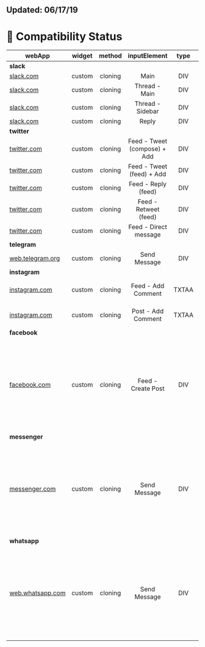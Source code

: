 ## Updated: 06/17/19

# 🎉 Compatibility Status

|             webApp                              | widget | method  | inputElement              | type | knownIssues  |
|-------------------------------------------------|:------:|:-------:|:-------------------------:|:----:|:------------:| 
| <b>slack</b>                                    |        |         |                           |      | [![slack]](https://slack.com)             |
| [slack.com](https://slack.com)                  | custom | cloning | Main                      | DIV  |              |
| [slack.com](https://slack.com)                  | custom | cloning | Thread - Main             | DIV  |              |
| [slack.com](https://slack.com)                  | custom | cloning | Thread - Sidebar          | DIV  |              |
| [slack.com](https://slack.com)                  | custom | cloning | Reply                     | DIV  |              |
| <b>twitter</b>                                  |        |         |                           |      | [![twitter]](https://twitter.com)             |
| [twitter.com](https://twitter.com)              | custom | cloning | Feed - Tweet (compose) + Add | DIV  |              |
| [twitter.com](https://twitter.com)              | custom | cloning | Feed - Tweet (feed) + Add | DIV  |              |
| [twitter.com](https://twitter.com)              | custom | cloning | Feed - Reply (feed)       | DIV  |              |
| [twitter.com](https://twitter.com)              | custom | cloning | Feed - Retweet (feed)     | DIV  |              |
| [twitter.com](https://twitter.com)              | custom | cloning | Feed - Direct message     | DIV  |              |
| <b>telegram</b>                                 |        |         |                           |      |[![telegram]](https://web.telegram.org)|
| [web.telegram.org](https://web.telegram.org)    | custom | cloning | Send Message              | DIV  |              |
| <b>instagram</b>                                |        |         |                           |      |              |
| [instagram.com](https://instagram.com)          | custom | cloning | Feed - Add Comment        | TXTAA | focus ghosting required, improve widget placing |
| [instagram.com](https://instagram.com)          | custom | cloning | Post - Add Comment        | TXTAA | focus ghosting required,improve widget placing |
| <b>facebook</b>                                 |        |         |                           |     |              |
| [facebook.com](https://facebook.com)                         | custom | cloning | Feed - Create Post        | DIV | unknown script prevents backspace after replacing (removing keyDown eventListener), still posts the original text (set text in originaTextElement by simulate typing?)               |
| <b>messenger</b>                                |        |         |                           |     |              |
| [messenger.com](https://messenger.com)          | custom | cloning | Send Message              | DIV | unknown script prevents backspace after replacing (removing keyDown eventListener), still posts the original text (set text in originaTextElement by simulate typing?)               |
| <b>whatsapp</b>                                |        |         |                           |     |              |
| [web.whatsapp.com](https://web.whatsapp.com)    | custom | cloning | Send Message              | DIV | unknown script prevents backspace after replacing (removing keyDown eventListener), still posts the original text (set text in originaTextElement by simulate typing?)               |

[slack]: https://img.shields.io/badge/slack.com-supported-green.svg

[twitter]: https://img.shields.io/badge/twitter.com-supported-green.svg

[telegram]: https://img.shields.io/badge/web.telegram.org-supported-green.svg



